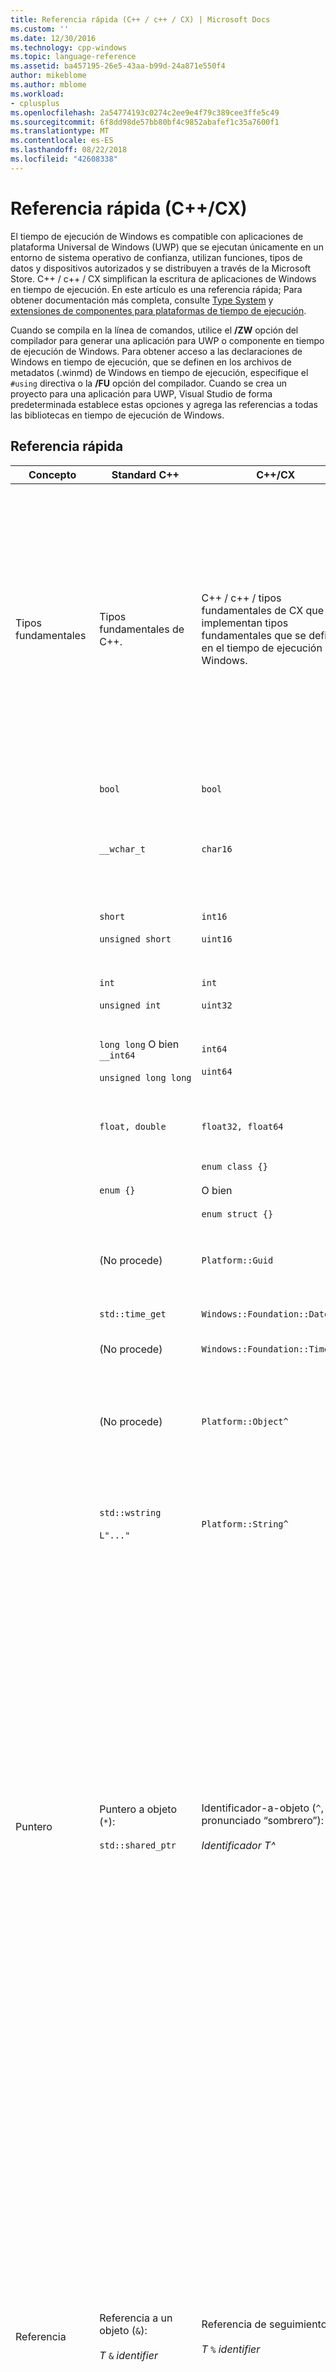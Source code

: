 ```yaml
---
title: Referencia rápida (C++ / c++ / CX) | Microsoft Docs
ms.custom: ''
ms.date: 12/30/2016
ms.technology: cpp-windows
ms.topic: language-reference
ms.assetid: ba457195-26e5-43aa-b99d-24a871e550f4
author: mikeblome
ms.author: mblome
ms.workload:
- cplusplus
ms.openlocfilehash: 2a54774193c0274c2ee9e4f79c389cee3ffe5c49
ms.sourcegitcommit: 6f8dd98de57bb80bf4c9852abafef1c35a7600f1
ms.translationtype: MT
ms.contentlocale: es-ES
ms.lasthandoff: 08/22/2018
ms.locfileid: "42608338"
---
```

# <a name="quick-reference-ccx"></a>Referencia rápida (C++/CX)
El tiempo de ejecución de Windows es compatible con aplicaciones de plataforma Universal de Windows (UWP) que se ejecutan únicamente en un entorno de sistema operativo de confianza, utilizan funciones, tipos de datos y dispositivos autorizados y se distribuyen a través de la Microsoft Store. C++ / c++ / CX simplifican la escritura de aplicaciones de Windows en tiempo de ejecución. En este artículo es una referencia rápida; Para obtener documentación más completa, consulte [Type System](../cppcx/type-system-c-cx.md) y [extensiones de componentes para plataformas de tiempo de ejecución](http://go.microsoft.com/fwlink/p/?linkid=228720).  
  
 Cuando se compila en la línea de comandos, utilice el **/ZW** opción del compilador para generar una aplicación para UWP o componente en tiempo de ejecución de Windows. Para obtener acceso a las declaraciones de Windows en tiempo de ejecución, que se definen en los archivos de metadatos (.winmd) de Windows en tiempo de ejecución, especifique el `#using` directiva o la **/FU** opción del compilador. Cuando se crea un proyecto para una aplicación para UWP, Visual Studio de forma predeterminada establece estas opciones y agrega las referencias a todas las bibliotecas en tiempo de ejecución de Windows.  
  
## <a name="quick-reference"></a>Referencia rápida  
  
|Concepto|Standard C++|C++/CX|Comentarios|  
|-------------|--------------------|------------------------------------------------------------------|-------------|  
|Tipos fundamentales|Tipos fundamentales de C++.|C++ / c++ / tipos fundamentales de CX que implementan tipos fundamentales que se definen en el tiempo de ejecución de Windows.|El `default` contiene el espacio de nombres de C++ / c++ / CX tipos fundamentales integrados. El compilador asigna implícitamente C + + / tipos fundamentales de CX para tipos de C++ estándar.<br /><br /> El `Platform` familia de espacios de nombres contiene tipos que implementan tipos fundamentales de Windows en tiempo de ejecución.|  
||`bool`|`bool`|Un valor booleano de 8 bits.|  
||`__wchar_t`|`char16`|Un valor no numérico de 16 bits que representa un punto de código Unicode (UTF-16).|  
||`short`<br /><br /> `unsigned short`|`int16`<br /><br /> `uint16`|Entero de 16 bits con signo.<br /><br /> Entero de 16 bits sin signo.|  
||`int`<br /><br /> `unsigned int`|`int`<br /><br /> `uint32`|Entero de 32 bits con signo.<br /><br /> Entero de 32 bits sin signo.|  
||`long long` O bien `__int64`<br /><br /> `unsigned long long`|`int64`<br /><br /> `uint64`|Entero de 64 bits con signo.<br /><br /> Entero de 64 bits sin signo.|  
||`float, double`|`float32, float64`|Un número de punto flotante de 32 bits o 64 bits conforme a IEEE 754.|  
||`enum {}`|`enum class {}`<br /><br /> O bien<br /><br /> `enum struct {}`|Una enumeración de 32 bits.|  
||(No procede)|`Platform::Guid`|Un valor no numérico de 128 bits (GUID) en el espacio de nombres `Platform` .|  
||`std::time_get`|`Windows::Foundation::DateTime`|Una estructura de fecha y hora.|  
||(No procede)|`Windows::Foundation::TimeSpan`|Una estructura de intervalo de tiempo.|  
||(No procede)|`Platform::Object^`|El objeto base con recuento de referencias en la vista de C++ del sistema de tipos en tiempo de ejecución de Windows.|  
||`std::wstring`<br /><br /> `L"..."`|`Platform::String^`|`Platform::String^` es una secuencia inmutable con recuento de referencias de caracteres Unicode que representan texto.|  
|Puntero|Puntero a objeto (`*`):<br /><br /> `std::shared_ptr`|Identificador-a-objeto (`^`, pronunciado “sombrero”):<br /><br /> *Identificador T^*|Todas las clases de Windows en tiempo de ejecución se declaran con el modificador "identificador a objeto". Se obtiene acceso a los miembros del objeto mediante el operador de acceso de miembro de clase flecha (`->`).<br /><br /> El modificador de hat significa "puntero a un objeto en tiempo de ejecución de Windows que es automáticamente referencia contada." Más concretamente, el "identificador a objeto" declara que el compilador debe insertar código para administrar automáticamente el recuento de referencias del objeto y eliminar el objeto si el recuento de referencias llega a cero.|  
|Referencia|Referencia a un objeto (`&`):<br /><br /> *T* `&` *identifier*|Referencia de seguimiento (`%`):<br /><br /> *T* `%` *identifier*|Modificador de hacer referencia a solo en tiempo de ejecución de Windows se pueden declarar tipos utilizando el seguimiento. Se obtiene acceso a los miembros del objeto mediante el operador de acceso de miembro de clase punto (`.`).<br /><br /> La referencia de seguimiento significa "una referencia a un objeto de tiempo de ejecución de Windows que automáticamente se cuentan las referencias". Más concretamente, una referencia de seguimiento declara que el compilador debe insertar código para administrar automáticamente el recuento de referencias del objeto y eliminar el objeto si el recuento de referencias llega a cero.|  
|declaración de tipos dinámica|`new`|`ref new`|Asigna un objeto en tiempo de ejecución de Windows y, a continuación, devuelve un identificador a ese objeto.|  
|administración de vigencia de objeto|`delete` *identifier*<br /><br /> `delete[]`  *identifier*|(Invoca el destructor).|La vigencia la determina el recuento de referencias. Una llamada para eliminar llama al destructor pero en sí no libera memoria.|  
|declaración de matriz|*Identificador T* `[]`<br /><br /> `std::array` *identifier*|`Array<` *T* `^>^` *identifier* `(` *size* `)`<br /><br /> O bien<br /><br /> `WriteOnlyArray<` *T* `^>`  *identifier* `(` *size* `)`|Declara una matriz de solo escritura modificable unidimensional de tipo T^. La matriz en sí también es un objeto con recuento de referencias que se debe declarar mediante el modificador "identificador a objeto".<br /><br /> Las declaraciones de matriz utilizan una clase de encabezado de plantilla que se encuentra en el espacio de nombres `Platform` .|  
|declaración de clase|`class`  *identifier* `{}`<br /><br /> `struct` *identifier* `{}`|`ref class` *identifier* `{}`<br /><br /> `ref struct` *identifier* `{}`|Declara una clase en tiempo de ejecución que tiene accesibilidad privada predeterminada.<br /><br /> Declara una clase en tiempo de ejecución que tiene accesibilidad pública predeterminada.|  
|declaración de estructura|`struct` *identifier* `{}`<br /><br /> (es decir, una estructura Plain Old Data (POD))|`value class` *identifier* `{}`<br /><br /> `value struct` *identifier* `{}`|Declara un struct de POD que tiene accesibilidad privada predeterminada.<br /><br /> Una clase de valor se puede representar en metadatos de Windows, pero una clase de C++ estándar no se puede.<br /><br /> Declara un struct de POD que tiene accesibilidad pública predeterminada.<br /><br /> Un struct de valor se puede representar en metadatos de Windows, pero un struct de C++ estándar no se puede.|  
|declaración de interfaz|clase abstracta que solo contiene funciones virtuales puras.|`interface class` *identifier* `{}`<br /><br /> `interface struct` *identifier* `{}`|Declara una interfaz que tiene accesibilidad privada predeterminada.<br /><br /> Declara una interfaz que tiene accesibilidad pública predeterminada.|  
|delegado|`std::function`|`public delegate` *tipo de valor devuelto* *delegate-type-identifier* `(` *[parámetros]* `);`|Declara un objeto que se puede invocar como una llamada de función.|  
|evento|(No procede)|`event` *delegate-type-identifier* *event-identifier* `;`<br /><br /> *delegate-type-identifier* *delegate-identifier* = `ref new`*delegate-type-identifier*`( this`*[, parámetros]*`);`<br /><br /> *event-identifier* `+=` *delegate-identifier* `;`<br /><br /> O bien<br /><br /> `EventRegistrationToken` *token-identifier* = *obj*`.`*event-identifier*`+=`*delegate-identifier*`;`<br /><br /> O bien<br /><br /> `auto` *identificador de token* = *obj*. *identificador de evento*`::add(`*identificador del delegado*`);`<br /><br /> *obj* `.` *event-identifier* `-=` *token-identifier* `;`<br /><br /> O bien<br /><br /> *obj* `.` *event-identifier* `::remove(` *token-identifier* `);`|Declare un objeto de evento, que almacena una colección de controladores de eventos (delegados) a los que se llama cuando se produce un evento.<br /><br /> Crear un controlador de eventos.<br /><br /> Agrega un controlador de eventos.<br /><br /> Cuando se agrega un controlador de eventos, se devuelve un token de evento (*token-identifier*). Si vas a quitar explícitamente el controlador de eventos, debes guardar el token de evento para uso posterior.<br /><br /> Quita un controlador de eventos.<br /><br /> Para quitar un controlador de eventos, debes especificar el token de evento que guardaste al agregar el controlador de eventos.|  
|propiedad|(No procede)|`property` *T* *identifier*;<br /><br /> `property` *T* *identifier* `[` *índice* `];`<br /><br /> `property` *T* `default[` *índice* `];`|Declara que se tiene acceso a una función miembro de clase o de objeto mediante la misma sintaxis que se utiliza para tener acceso a un miembro de datos o a un elemento de matriz indizado.<br /><br /> Declara una propiedad en una función miembro de clase o de objeto.<br /><br /> Declara una propiedad indizada en una función miembro de objeto.<br /><br /> Declara una propiedad indizada en una función miembro de clase.|  
|Tipos parametrizados|plantillas|`generic <typename` *T* `> interface class` *identifier* `{}`<br /><br /> `generic <typename` *T* `> delegate` *[return-type]* *delegate-identifier* `() {}`|Declara una clase de interfaz parametrizada.<br /><br /> Declara un delegado parametrizado.|  
|Tipos de valor que aceptan valores NULL|`boost::optional<T>`|[Platform:: ibox \<T >](../cppcx/platform-ibox-interface.md)|Permite a variables de tipos escalares y structs de valor obtener un valor de `nullptr`.|  
  
## <a name="see-also"></a>Vea también  
 [Referencia del lenguaje de Visual C++](../cppcx/visual-c-language-reference-c-cx.md)